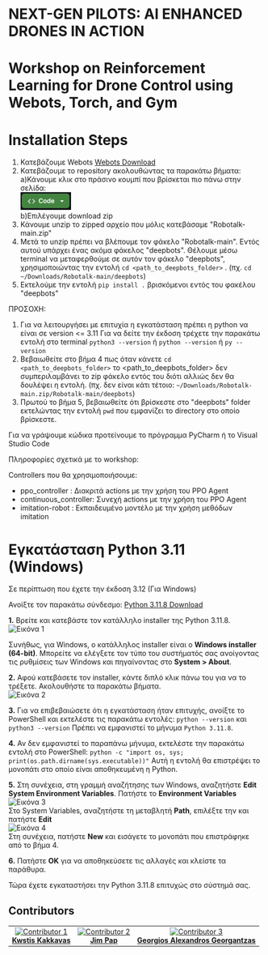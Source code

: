 # NEXT-GEN PILOTS: AI ENHANCED DRONES IN ACTION  

# Workshop on Reinforcement Learning for Drone Control using Webots, Torch, and Gym

# Installation Steps
1. Κατεβάζουμε Webots [Webots Download](https://cyberbotics.com)
2. Κατεβάζουμε το repository ακολουθώντας τα παρακάτω βήματα:  
        a)Κάνουμε κλικ στο πράσινο κουμπί που βρίσκεται πιο πάνω στην σελίδα:  
    <a href="https://github.com/ElGreKost/RoboTalk"><img src="images/Code.png" alt="GitHub Code Button" width=100></a>  
        b)Επιλέγουμε download zip
3. Κάνουμε unzip το zipped αρχείο που μόλις κατεβάσαμε "Robotalk-main.zip"
4. Μετά το unzip πρέπει να βλέπουμε τον φάκελο "Robotalk-main". Εντός αυτού υπάρχει ένας ακόμα φάκελος "deepbots". Θέλουμε μέσω terminal να μεταφερθούμε σε αυτόν τον φάκελο "deepbots", χρησιμοποιώντας την εντολή ```cd <path_to_deepbots_folder>``` . (πχ. ```cd ~/Downloads/Robotalk-main/deepbots```)
5. Εκτελούμε την εντολή ```pip install .```  βρισκόμενοι εντός του φακέλου "deepbots"  

ΠΡΟΣΟΧΗ:   
1. Για να λειτουργήσει με επιτυχία η εγκατάσταση πρέπει η python να είναι σε version &lt;= 3.11
Για να δείτε την έκδοση τρέχετε την παρακάτω εντολή στο terminal
```python3 --version```  ή ```python --version``` ή ```py --version```
2. Βεβαιωθείτε στο βήμα 4 πως όταν κάνετε ```cd <path_to_deepbots_folder>``` το <path_to_deepbots_folder> δεν συμπεριλαμβάνει το zip φάκελο εντός του διότι αλλιώς δεν θα δουλέψει η εντολή. (πχ. δεν είναι κάτι τέτοιο: ```~/Downloads/Robotalk-main.zip/Robotalk-main/deepbots```)  
3. Πρωτού το βήμα 5, βεβαιωθείτε ότι βρίσκεστε στο "deepbots" folder εκτελώντας την εντολή ```pwd``` που εμφανίζει το directory στο οποίο βρίσκεστε.  

Για να γράψουμε κώδικα προτείνουμε το πρόγραμμα PyCharm ή το  Visual Studio Code  

Πληροφορίες σχετικά με το workshop:  

Controllers που θα χρησιμοποιήσουμε:
- ppo_controller       : Διακριτά actions με την χρήση του PPO Agent
- continuous_controller: Συνεχή actions με την χρήση του PPO Agent
- imitation-robot      : Εκπαιδευμένο μοντέλο με την χρήση μεθόδων imitation


# Εγκατάσταση Python 3.11 (Windows)
Σε περίπτωση που έχετε την έκδοση 3.12 (Για Windows)

Ανοίξτε τον παρακάτω σύνδεσμο: [Python 3.11.8 Download](https://www.python.org/downloads/release/python-3118/)  

**1.** Βρείτε και κατεβάστε τον κατάλληλο installer της Python 3.11.8.  
    ![Εικόνα 1](images/image1.PNG)  

Συνήθως, για Windows, ο κατάλληλος installer είναι ο **Windows installer (64-bit)**. Μπορείτε να ελέγξετε τον τύπο του συστήματός σας ανοίγοντας τις ρυθμίσεις των Windows και πηγαίνοντας στο **System > About**.

**2.** Αφού κατεβάσετε τον installer, κάντε διπλό κλικ πάνω του για να το τρέξετε. Ακολουθήστε τα παρακάτω βήματα.  
    ![Εικόνα 2](images/image2.PNG)  

**3.** Για να επιβεβαιώσετε ότι η εγκατάσταση ήταν επιτυχής, ανοίξτε το PowerShell και εκτελέστε τις παρακάτω εντολές: 
    ```python --version```
και 
    ```python3 --version```
Πρέπει να εμφανιστεί το μήνυμα ```Python 3.11.8```.

**4.** Αν δεν εμφανιστεί το παραπάνω μήνυμα, εκτελέστε την παρακάτω εντολή στο PowerShell:
    ```python -c "import os, sys; print(os.path.dirname(sys.executable))"```
Αυτή η εντολή θα επιστρέψει το μονοπάτι στο οποίο είναι αποθηκευμένη η Python.

**5.** Στη συνέχεια, στη γραμμή αναζήτησης των Windows, αναζητήστε **Edit System Environment Variables**. Πατήστε το **Environment Variables**  
    ![Εικόνα 3](images/image3.PNG)  
Στο System Variables, αναζητήστε τη μεταβλητή **Path**, επιλέξτε την και πατήστε **Edit**  
    ![Εικόνα 4](images/image4.PNG)  
Στη συνέχεια, πατήστε **New** και εισάγετε το μονοπάτι που επιστράφηκε από το βήμα 4.

**6.** Πατήστε **OK** για να αποθηκεύσετε τις αλλαγές και κλείστε τα παράθυρα.

Τώρα έχετε εγκαταστήσει την Python 3.11.8 επιτυχώς στο σύστημά σας.  

## Contributors

<table>
  <tr>
    <td align="center">
      <a href="https://github.com/ElGreKost">
        <img src="https://github.com/ElGreKost.JPG" alt="Contributor 1" width="100"/>
        <br>
        <strong>Kwstis Kakkavas</strong>
      </a>
    </td>
    <td align="center">
      <a href="https://github.com/dimpap5555">
        <img src="https://github.com/dimpap5555.JPG" alt="Contributor 2" width="100"/>
        <br>
        <strong>Jim Pap</strong>
      </a>
    </td>
    <td align="center">
      <a href="https://github.com/AlexGeorgantzas">
        <img src="https://github.com/AlexGeorgantzas.png" alt="Contributor 3" width="100"/>
        <br>
        <strong>Georgios Alexandros Georgantzas</strong>
      </a>
    </td>
  </tr>
</table>


